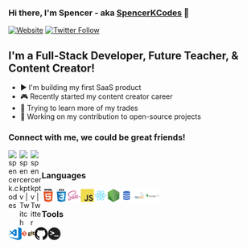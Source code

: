 ### Hi there, I'm Spencer - aka [SpencerKCodes][website] 🤟

[![Website](https://img.shields.io/website?label=spencerk.codes&style=for-the-badge&url=https%3A%2F%2Fspencerk.codes)](https://spencerk.codes)
[![Twitter Follow](https://img.shields.io/twitter/follow/spencerkptv?color=1DA1F2&logo=twitter&style=for-the-badge)](https://twitter.com/intent/follow?original_referer=https%3A%2F%2Fgithub.com%2Fspencerkptv&screen_name=spencerkptv)

## I'm a Full-Stack Developer, Future Teacher, & Content Creator!

- ▶ I'm building my first SaaS product
- 🎮 Recently started my content creator career
- 📙 Trying to learn more of my trades
- 🤼 Working on my contribution to open-source projects

### Connect with me, we could be great friends!

[<img align="left" alt="spencerk.codes" width="22px" src="https://github.com/spencerkphillips/spencerkphillips/icons/Browser.svg" />][website]
[<img align="left" alt="spencerkptv | Twitch" width="22px" src="https://github.com/spencerkphillips/spencerkphillips/icons/Twitch.svg" />][twitch]
[<img align="left" alt="spencerkptv | Twitter" width="22px" src="https://github.com/spencerkphillips/spencerkphillips/icons/Twitter.svg" />][twitter]

<br />

### Languages
<img align="left" alt="HTML5" width="26px" src="https://raw.githubusercontent.com/github/explore/80688e429a7d4ef2fca1e82350fe8e3517d3494d/topics/html/html.png" />
<img align="left" alt="CSS3" width="26px" src="https://raw.githubusercontent.com/github/explore/80688e429a7d4ef2fca1e82350fe8e3517d3494d/topics/css/css.png" />
<img align="left" alt="Sass" width="26px" src="https://raw.githubusercontent.com/github/explore/80688e429a7d4ef2fca1e82350fe8e3517d3494d/topics/sass/sass.png" />
<img align="left" alt="JavaScript" width="26px" src="https://raw.githubusercontent.com/github/explore/80688e429a7d4ef2fca1e82350fe8e3517d3494d/topics/javascript/javascript.png" />
<img align="left" alt="React" width="26px" src="https://raw.githubusercontent.com/github/explore/80688e429a7d4ef2fca1e82350fe8e3517d3494d/topics/react/react.png" />
<img align="left" alt="Node.js" width="26px" src="https://raw.githubusercontent.com/github/explore/80688e429a7d4ef2fca1e82350fe8e3517d3494d/topics/nodejs/nodejs.png" />
<img align="left" alt="SQL" width="26px" src="https://raw.githubusercontent.com/github/explore/80688e429a7d4ef2fca1e82350fe8e3517d3494d/topics/sql/sql.png" />
<img align="left" alt="MySQL" width="26px" src="https://raw.githubusercontent.com/github/explore/80688e429a7d4ef2fca1e82350fe8e3517d3494d/topics/mysql/mysql.png" />
<img align="left" alt="MongoDB" width="26px" src="https://raw.githubusercontent.com/github/explore/80688e429a7d4ef2fca1e82350fe8e3517d3494d/topics/mongodb/mongodb.png" />

<br />

### Tools
<img align="left" alt="Visual Studio Code" width="26px" src="https://raw.githubusercontent.com/github/explore/80688e429a7d4ef2fca1e82350fe8e3517d3494d/topics/visual-studio-code/visual-studio-code.png" />
<img align="left" alt="Git" width="26px" src="https://raw.githubusercontent.com/github/explore/80688e429a7d4ef2fca1e82350fe8e3517d3494d/topics/git/git.png" />
<img align="left" alt="GitHub" width="26px" src="https://raw.githubusercontent.com/github/explore/78df643247d429f6cc873026c0622819ad797942/topics/github/github.png" />
<img align="left" alt="Terminal" width="26px" src="https://raw.githubusercontent.com/github/explore/80688e429a7d4ef2fca1e82350fe8e3517d3494d/topics/terminal/terminal.png" />

[website]: https://spencerk.codes
[twitch]: https://twitch.tv/spencerkptv
[twitter]: https://twitter.com/spencerkptv
